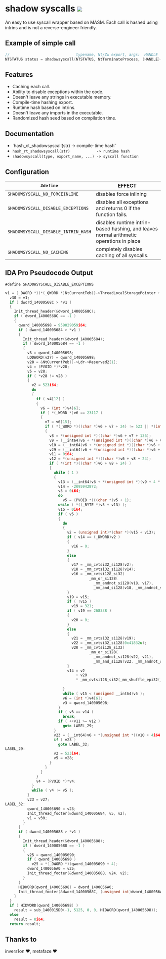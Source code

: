 # shadow syscalls [![](https://img.shields.io/badge/version-1.0.0-green.svg)]()

An easy to use syscall wrapper based on MASM. Each call is hashed using intrins and is not a reverse-engineer friendly.

## Example of simple call

```cpp
//                              typename, Nt/Zw export, args:  HANDLE   , ExitCode
NTSTATUS status = shadowsyscall(NTSTATUS, NtTerminateProcess, (HANDLE)-1, 0);
```

## Features

- Caching each call.
- Ability to disable exceptions within the code.
- Doesn't leave any strings in executable memory.
- Compile-time hashing export.
- Runtime hash based on intrins.
- Doesn't leave any imports in the executable.
- Randomized hash seed based on compilation time.

## Documentation

- `hash_ct_shadowsyscall(str)            -> compile-time hash'
- `hash_rt_shadowsyscall(str)            -> runtime hash`
- `shadowsyscall(type, export_name, ...) -> syscall function`

## Configuration

| `#define`                                 | EFFECT                                                                                  |
| ----------------------------------------- | --------------------------------------------------------------------------------------- |
| `SHADOWSYSCALL_NO_FORCEINLINE`            | disables force inlining                                                                 |
| `SHADOWSYSCALL_DISABLE_EXCEPTIONS`        | disables all exceptions and returns 0 if the function fails.                            |
| `SHADOWSYSCALL_DISABLE_INTRIN_HASH`       | disables runtime intrin-based hashing, and leaves normal arithmetic operations in place |
| `SHADOWSYSCALL_NO_CACHING`                | completely disables caching of all syscalls.                                            |

## IDA Pro Pseudocode Output
`#define SHADOWSYSCALL_DISABLE_EXCEPTIONS`
```c
v1 = (_DWORD *)(*(_QWORD *)NtCurrentTeb()->ThreadLocalStoragePointer + 4i64);
  v30 = v1;
  if ( dword_14000568C > *v1 )
  {
    Init_thread_header(&dword_14000568C);
    if ( dword_14000568C == -1 )
    {
      qword_140005698 = 959029059i64;
      if ( dword_140005684 > *v1 )
      {
        Init_thread_header(&dword_140005684);
        if ( dword_140005684 == -1 )
        {
          v3 = qword_140005698;
          LODWORD(v27) = qword_140005698;
          v28 = &NtCurrentPeb()->Ldr->Reserved2[1];
          v4 = (PVOID *)*v28;
          v5 = v28;
          if ( *v28 != v28 )
          {
            v2 = 523i64;
            do
            {
              if ( v4[12] )
              {
                v6 = (int *)v4[6];
                if ( *(_WORD *)v6 == 23117 )
                {
                  v7 = v6[15];
                  if ( *(_WORD *)((char *)v6 + v7 + 24) != 523 || *(int *)((char *)v6 + v7 + 140) )
                  {
                    v8 = *(unsigned int *)((char *)v6 + v7 + 136);
                    v9 = (__int64)v6 + *(unsigned int *)((char *)v6 + v8 + 32);
                    v10 = (__int64)v6 + *(unsigned int *)((char *)v6 + v8 + 28);
                    v29 = (__int64)v6 + *(unsigned int *)((char *)v6 + v8 + 36);
                    v11 = 0i64;
                    v12 = *(unsigned int *)((char *)v6 + v8 + 24);
                    if ( *(int *)((char *)v6 + v8 + 24) )
                    {
                      while ( 1 )
                      {
                        v13 = (__int64)v6 + *(unsigned int *)(v9 + 4 * v11);
                        v14 = -2095942872;
                        v5 = 0i64;
                        do
                          v5 = (PVOID *)((char *)v5 + 1);
                        while ( *((_BYTE *)v5 + v13) );
                        v15 = 0i64;
                        if ( v5 )
                        {
                          do
                          {
                            v2 = (unsigned int)*(char *)(v15 + v13);
                            if ( v14 == (_DWORD)v2 )
                            {
                              v16 = 0;
                            }
                            else
                            {
                              v17 = _mm_cvtsi32_si128(v2);
                              v18 = _mm_cvtsi32_si128(v14);
                              v16 = _mm_cvtsi128_si32(
                                      _mm_or_si128(
                                        _mm_andnot_si128(v18, v17),
                                        _mm_and_si128(v18, _mm_andnot_si128(v17, (__m128i)xmmword_1400033F0))));
                            }
                            v19 = v15;
                            if ( !v15 )
                              v19 = 321;
                            if ( v19 == 268338 )
                            {
                              v20 = 0;
                            }
                            else
                            {
                              v21 = _mm_cvtsi32_si128(v19);
                              v22 = _mm_cvtsi32_si128(0x41832u);
                              v20 = _mm_cvtsi128_si32(
                                      _mm_or_si128(
                                        _mm_andnot_si128(v22, v21),
                                        _mm_and_si128(v22, _mm_andnot_si128(v21, (__m128i)xmmword_1400033F0))));
                            }
                            v14 = v2
                                + v20
                                * _mm_cvtsi128_si32(_mm_shuffle_epi32(_mm_cvtsi32_si128(v16 + (int)v2
                                                                                            * ((int)v15++ + 321)), 0));
                          }
                          while ( v15 < (unsigned __int64)v5 );
                          v6 = (int *)v4[6];
                          v3 = qword_140005698;
                        }
                        if ( v3 == v14 )
                          break;
                        if ( ++v11 >= v12 )
                          goto LABEL_29;
                      }
                      v23 = (__int64)v6 + *(unsigned int *)(v10 + 4i64 * *(unsigned __int16 *)(v29 + 2 * v11));
                      if ( v23 )
                        goto LABEL_32;
LABEL_29:
                      v2 = 523i64;
                      v5 = v28;
                    }
                  }
                }
              }
              v4 = (PVOID *)*v4;
            }
            while ( v4 != v5 );
          }
          v23 = v27;
LABEL_32:
          qword_140005690 = v23;
          Init_thread_footer(&dword_140005684, v5, v2);
          v1 = v30;
        }
      }
      if ( dword_140005688 > *v1 )
      {
        Init_thread_header(&dword_140005688);
        if ( dword_140005688 == -1 )
        {
          v25 = qword_140005690;
          if ( qword_140005690 )
            v25 = *(_DWORD *)(qword_140005690 + 4);
          dword_1400056A0 = v25;
          Init_thread_footer(&dword_140005688, v24, v2);
        }
      }
      HIDWORD(qword_140005698) = dword_1400056A0;
      Init_thread_footer(&dword_14000568C, (unsigned int)dword_1400056A0, v2);
    }
  }
  if ( HIDWORD(qword_140005698) )
    result = sub_1400015D0(-1, 5125, 0, 0, HIDWORD(qword_140005698));  // syscall function
  else
    result = 0i64;
  return result;
```

## Thanks to
invers1on :heart:, metafaze :heart:
